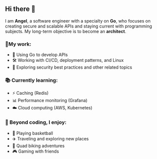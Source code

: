 ## Hi there 👋

I am **Angel**, a software engineer with a specialty on **Go**, who focuses on creating secure and scalable APIs and staying current with programming subjects. My long-term objective is to become an **architect**.


### 🔹My work:

- 🚀 Using Go to develop APIs
- 🛠️ Working with CI/CD, deployment patterns, and Linux
- 🔏 Exploring security best practices and other related topics
  
### 📚 Currently learning:
- ⚡ Caching (Redis)
- 📊 Performance monitoring (Grafana)
- ☁️ Cloud computing (AWS, Kubernetes)


### 🚀 Beyond coding, I enjoy:
- 🏀 Playing basketball
- ✈️ Traveling and exploring new places
- 🚵 Quad biking adventures
- :video_game: Gaming with friends



  
<!--
**angellllk/angellllk** is a ✨ _special_ ✨ repository because its `README.md` (this file) appears on your GitHub profile.

Here are some ideas to get you started:

- 🔭 I’m currently working on ...
- 🌱 I’m currently learning ...
- 👯 I’m looking to collaborate on ...
- 🤔 I’m looking for help with ...
- 💬 Ask me about ...
- 📫 How to reach me: ...
- 😄 Pronouns: ...
- ⚡ Fun fact: ...
-->
